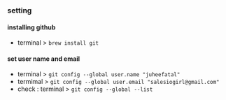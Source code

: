 ### setting

#### installing github
* terminal > `brew install git`

#### set user name and email
* terminal > `git config --global user.name "juheefatal"`
* termimal > `git config --global user.email "salesiogirl@gmail.com"`
* check : terminal > `git config --global --list`
